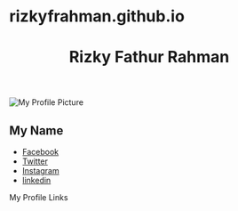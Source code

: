 # rizkyfrahman.github.io

<!DOCTYPE html>
<html lang="en">

<head>
  <meta charset="UTF-8">
  <meta name="viewport" content="width=device-width, initial-scale=1.0">
  <title>My Profile Links</title>
  <link rel="stylesheet" href="styles.css"> <!-- Kamu bisa menambahkan file CSS untuk styling -->
</head>

<body>
  <header>
    <h1>Rizky Fathur Rahman</h1>
  </header>

  <main>
    <section class="profile-card">
      <img src="img/profile-small.jpg.jpg" alt="My Profile Picture">
      <h2>My Name</h2>
      <ul class="social-links">
        <li><a href="https://www.facebook.com/rizky.n.rahman.3">Facebook</a></li>
        <li><a href="https://www.twitter.com/rizkyfrahman">Twitter</a></li>
        <li><a href="https://www.instagram.com/rizkyfrahman/">Instagram</a></li>
        <li><a href="https://www.linkedin.com/in/rizky-fathur-rahman-5a383b10a/">linkedin</a></li>
        <!-- Tambahkan link ke sosial media lainnya di sini -->
      </ul>
    </section>
  </main>

  <footer>
    <p>My Profile Links</p>
  </footer>
</body>

</html>
